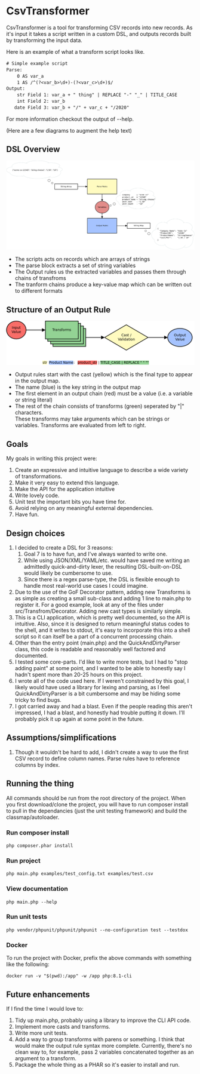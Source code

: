 # CsvTransformer
CsvTransformer is a tool for transforming CSV records into new records.
As it's input it takes a script written in a custom DSL, and outputs 
records built by transforming the input data.

Here is an example of what a transform script looks like.

```txt
# Simple example script
Parse:
    0 AS var_a
    1 AS /^(?<var_b>\d+)-(?<var_c>\d+)$/
Output:
    str Field 1: var_a + " thing" | REPLACE "-" "_" | TITLE_CASE
    int Field 2: var_b
   date Field 3: var_b + "/" + var_c + "/2020"
```

For more information checkout the output of --help.

(Here are a few diagrams to augment the help text)
## DSL Overview
![overview of how the DSL works](doc/Overview.png)
- The scripts acts on records which are arrays of strings
- The parse block extracts a set of string variables
- The Output rules us the extracted variables and passes them through chains of transfroms
- The tranform chains produce a key-value map which can be written out to different formats

## Structure of an Output Rule
![structure of an output rule](doc/Output%20rule.png)
- Output rules start with the cast (yellow) which is the final type to appear in the output map.
- The name (blue) is the key string in the output map
- The first element in an output chain (red) must be a value (i.e. a variable or string literal)
- The rest of the chain consists of transforms (green) seperated by "|" characters.  
  These transforms may take arguments which can be strings or variables.  Transforms are evaluated
  from left to right.

## Goals
My goals in writing this project were:
1. Create an expressive and intuitive language to describe a wide variety of transformations.
2. Make it very easy to extend this language.
3. Make the API for the application intuitive
4. Write lovely code.
5. Unit test the important bits you have time for.
6. Avoid relying on any meaningful external dependencies.
7. Have fun.

## Design choices
1. I decided to create a DSL for 3 reasons:
   1. Goal 7 is to have fun, and I've always wanted to write one.
   2. While using JSON/XML/YAML/etc. would have saved me writing 
      an admittedly quick-and-dirty lexer, the resulting 
      DSL-built-on-DSL would likely be cumbersome to use.
   3. Since there is a regex parse-type, the DSL is flexible enough
      to handle most real-world use cases I could imagine.
2. Due to the use of the GoF Decorator pattern, adding new 
   Transforms is as simple as creating a small sub-class and adding
   1 line to main.php to register it.  For a good example, look at any
   of the files under src/Transfrom/Decorator.  Adding new cast types
   is similarly simple.
3. This is a CLI application, which is pretty well documented,
   so the API is intuitive.  Also, since it is designed to return
   meaningful status codes to the shell, and it writes to stdout,
   it's easy to incorporate this into a shell script so it can
   itself be a part of a concurrent processing chain. 
4. Other than the entry point (main.php) and the QuickAndDirtyParser 
   class, this code is readable and reasonably well factored and 
   documented.
5. I tested some core-parts.  I'd like to write more tests, but I had
   to "stop adding paint" at some point, and I wanted to be able to 
   honestly say I hadn't spent more than 20-25 hours on this project.
6. I wrote all of the code used here.  If I weren't constrained
   by this goal, I likely would have used a library for lexing and 
   parsing, as I feel QuickAndDirtyParser is a bit cumbersome and may
   be hiding some tricky to find bugs.
7. I got carried away and had a blast.  Even if the people reading this
   aren't impressed, I had a blast, and honestly had trouble putting it
   down.  I'll probably pick it up again at some point in the future.

## Assumptions/simplifications
1. Though it wouldn't be hard to add, I didn't create a way to use the
   first CSV record to define column names.  Parse rules have to 
   reference columns by index.

## Running the thing
All commands should be run from the root directory of the project.  When you first download/clone the project, you will have to run composer install to pull in the dependancies (just the unit testing framework) and build the classmap/autoloader.

### Run composer install
```shell
php composer.phar install
```

### Run project
```shell
php main.php examples/test_config.txt examples/test.csv
```

### View documentation
```
php main.php --help
```

### Run unit tests
```
php vendor/phpunit/phpunit/phpunit --no-configuration test --testdox
```

### Docker
To run the project with Docker, prefix the above commands with something like the following:
```
docker run -v "$(pwd):/app" -w /app php:8.1-cli
```

## Future enhancements
If I find the time I would love to:
1. Tidy up main.php, probably using a library to improve the CLI API code.
2. Implement more casts and transforms.
3. Write more unit tests.
4. Add a way to group transforms with parens or something.
   I think that would make the output rule syntax more complete.
   Currently, there's no clean way to, for example, pass 2 variables
   concatenated together as an argument to a transform.
5. Package the whole thing as a PHAR so it's easier to install and run.
